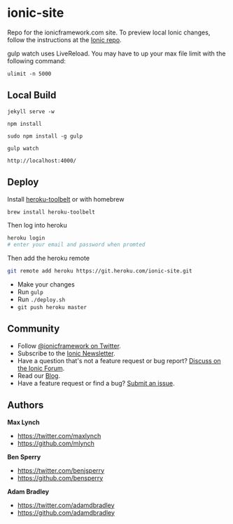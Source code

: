 ionic-site
==========

Repo for the ionicframework.com site.  To preview local Ionic changes, follow the instructions at the [Ionic repo](https://github.com/driftyco/ionic#documentation).


gulp watch uses LiveReload. You may have to up your max file limit with the following command:

    ulimit -n 5000


## Local Build

    jekyll serve -w

    npm install

    sudo npm install -g gulp

    gulp watch

    http://localhost:4000/

## Deploy

Install [heroku-toolbelt](https://toolbelt.heroku.com/) or with homebrew

```bash
brew install heroku-toolbelt
```

Then log into  heroku

```bash
heroku login
# enter your email and password when promted
```

Then add the heroku remote

```bash
git remote add heroku https://git.heroku.com/ionic-site.git
```

- Make your changes
- Run `gulp`
- Run `./deploy.sh`
- `git push heroku master`


## Community

* Follow [@ionicframework on Twitter](https://twitter.com/ionicframework).
* Subscribe to the [Ionic Newsletter](http://ionicframework.com/subscribe/).
* Have a question that's not a feature request or bug report? [Discuss on the Ionic Forum](http://forum.ionicframework.com/).
* Read our [Blog](http://ionicframework.com/blog/).
* Have a feature request or find a bug? [Submit an issue](https://github.com/driftyco/ionic/issues).


## Authors

**Max Lynch**

+ <https://twitter.com/maxlynch>
+ <https://github.com/mlynch>

**Ben Sperry**

+ <https://twitter.com/benjsperry>
+ <https://github.com/bensperry>

**Adam Bradley**

+ <https://twitter.com/adamdbradley>
+ <https://github.com/adamdbradley>
